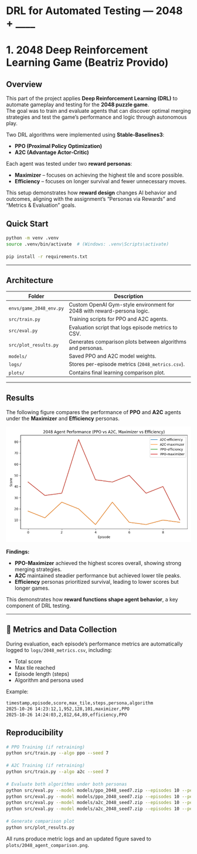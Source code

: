 # DRL for Automated Testing — 2048 + ____

# 1. 2048 Deep Reinforcement Learning Game (Beatriz Provido)

##  Overview
This part of the project applies **Deep Reinforcement Learning (DRL)** to automate gameplay and testing for the **2048 puzzle game**.  
The goal was to train and evaluate agents that can discover optimal merging strategies and test the game’s performance and logic through autonomous play.

Two DRL algorithms were implemented using **Stable-Baselines3**:
- **PPO (Proximal Policy Optimization)**
- **A2C (Advantage Actor-Critic)**

Each agent was tested under two **reward personas**:
- **Maximizer** – focuses on achieving the highest tile and score possible.  
- **Efficiency** – focuses on longer survival and fewer unnecessary moves.

This setup demonstrates how **reward design** changes AI behavior and outcomes, aligning with the assignment’s “Personas via Rewards” and “Metrics & Evaluation” goals.


## Quick Start
```bash
python -m venv .venv
source .venv/bin/activate  # (Windows: .venv\Scripts\activate)

pip install -r requirements.txt

```
---

## Architecture
| Folder | Description |
|---------|-------------|
| `envs/game_2048_env.py` | Custom OpenAI Gym-style environment for 2048 with reward-persona logic. |
| `src/train.py` | Training scripts for PPO and A2C agents. |
| `src/eval.py` | Evaluation script that logs episode metrics to CSV. |
| `src/plot_results.py` | Generates comparison plots between algorithms and personas. |
| `models/` | Saved PPO and A2C model weights. |
| `logs/` | Stores per-episode metrics (`2048_metrics.csv`). |
| `plots/` | Contains final learning comparison plot. |

---


## Results

The following figure compares the performance of **PPO** and **A2C** agents under the **Maximizer** and **Efficiency** personas.

![2048 Agent Comparison](plots/2048_agent_comparison.png)

**Findings:**
- **PPO-Maximizer** achieved the highest scores overall, showing strong merging strategies.  
- **A2C** maintained steadier performance but achieved lower tile peaks.  
- **Efficiency** personas prioritized survival, leading to lower scores but longer games.  

This demonstrates how **reward functions shape agent behavior**, a key component of DRL testing.

---

## 🧾 Metrics and Data Collection
During evaluation, each episode’s performance metrics are automatically logged to `logs/2048_metrics.csv`, including:
- Total score  
- Max tile reached  
- Episode length (steps)  
- Algorithm and persona used  

Example:
```
timestamp,episode,score,max_tile,steps,persona,algorithm
2025-10-26 14:23:12,1,952,128,101,maximizer,PPO
2025-10-26 14:24:03,2,812,64,89,efficiency,PPO
```

## Reproducibility
```bash
# PPO Training (if retraining)
python src/train.py --algo ppo --seed 7

# A2C Training (if retraining)
python src/train.py --algo a2c --seed 7

# Evaluate both algorithms under both personas
python src/eval.py --model models/ppo_2048_seed7.zip --episodes 10 --persona maximizer
python src/eval.py --model models/ppo_2048_seed7.zip --episodes 10 --persona efficiency
python src/eval.py --model models/a2c_2048_seed7.zip --episodes 10 --persona maximizer
python src/eval.py --model models/a2c_2048_seed7.zip --episodes 10 --persona efficiency

# Generate comparison plot
python src/plot_results.py

```

All runs produce metric logs and an updated figure saved to `plots/2048_agent_comparison.png`.



